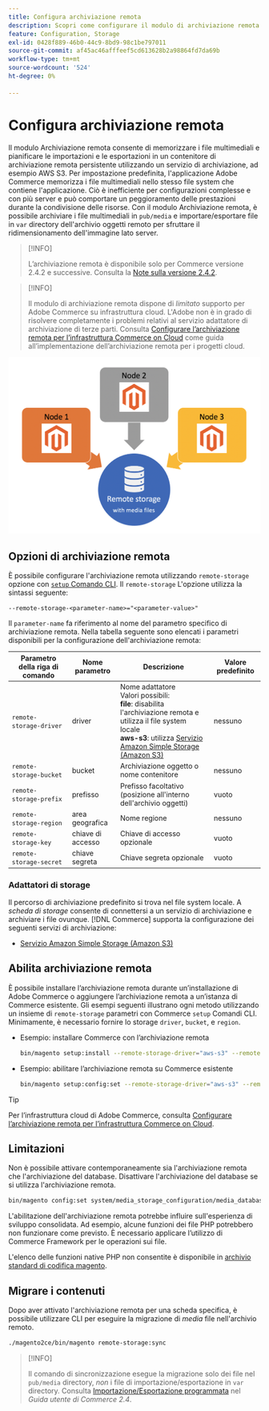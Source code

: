 ```yaml
---
title: Configura archiviazione remota
description: Scopri come configurare il modulo di archiviazione remota per l’applicazione Commerce on-premise.
feature: Configuration, Storage
exl-id: 0428f889-46b0-44c9-8bd9-98c1be797011
source-git-commit: af45ac46afffeef5cd613628b2a98864fd7da69b
workflow-type: tm+mt
source-wordcount: '524'
ht-degree: 0%

---
```


# Configura archiviazione remota

Il modulo Archiviazione remota consente di memorizzare i file multimediali e pianificare le importazioni e le esportazioni in un contenitore di archiviazione remota persistente utilizzando un servizio di archiviazione, ad esempio AWS S3. Per impostazione predefinita, l&#39;applicazione Adobe Commerce memorizza i file multimediali nello stesso file system che contiene l&#39;applicazione. Ciò è inefficiente per configurazioni complesse e con più server e può comportare un peggioramento delle prestazioni durante la condivisione delle risorse. Con il modulo Archiviazione remota, è possibile archiviare i file multimediali in `pub/media` e importare/esportare file in `var` directory dell&#39;archivio oggetti remoto per sfruttare il ridimensionamento dell&#39;immagine lato server.

>[!INFO]
>
>L’archiviazione remota è disponibile solo per Commerce versione 2.4.2 e successive. Consulta la [Note sulla versione 2.4.2](https://devdocs.magento.com/guides/v2.4/release-notes/open-source-2-4-2.html).

>[!INFO]
>
>Il modulo di archiviazione remota dispone di _limitato_ supporto per Adobe Commerce su infrastruttura cloud. L&#39;Adobe non è in grado di risolvere completamente i problemi relativi al servizio adattatore di archiviazione di terze parti. Consulta [Configurare l’archiviazione remota per l’infrastruttura Commerce on Cloud](cloud-support.md) come guida all’implementazione dell’archiviazione remota per i progetti cloud.

![immagine schema](../../assets/configuration/remote-storage-schema.png)

## Opzioni di archiviazione remota

È possibile configurare l&#39;archiviazione remota utilizzando `remote-storage` opzione con [`setup` Comando CLI](../../installation/tutorials/deployment.md). Il `remote-storage` L&#39;opzione utilizza la sintassi seguente:

```text
--remote-storage-<parameter-name>="<parameter-value>"
```

Il `parameter-name` fa riferimento al nome del parametro specifico di archiviazione remota. Nella tabella seguente sono elencati i parametri disponibili per la configurazione dell&#39;archiviazione remota:

| Parametro della riga di comando | Nome parametro | Descrizione | Valore predefinito |
|--- |--- |--- |--- |
| `remote-storage-driver` | driver | Nome adattatore<br>Valori possibili:<br>**file**: disabilita l&#39;archiviazione remota e utilizza il file system locale <br>**aws-s3**: utilizza [Servizio Amazon Simple Storage (Amazon S3)](remote-storage-aws-s3.md) | nessuno |
| `remote-storage-bucket` | bucket | Archiviazione oggetto o nome contenitore | nessuno |
| `remote-storage-prefix` | prefisso | Prefisso facoltativo (posizione all&#39;interno dell&#39;archivio oggetti) | vuoto |
| `remote-storage-region` | area geografica | Nome regione | nessuno |
| `remote-storage-key` | chiave di accesso | Chiave di accesso opzionale | vuoto |
| `remote-storage-secret` | chiave segreta | Chiave segreta opzionale | vuoto |

### Adattatori di storage

Il percorso di archiviazione predefinito si trova nel file system locale. A _scheda di storage_ consente di connettersi a un servizio di archiviazione e archiviare i file ovunque. [!DNL Commerce] supporta la configurazione dei seguenti servizi di archiviazione:

- [Servizio Amazon Simple Storage (Amazon S3)](remote-storage-aws-s3.md)

## Abilita archiviazione remota

È possibile installare l’archiviazione remota durante un’installazione di Adobe Commerce o aggiungere l’archiviazione remota a un’istanza di Commerce esistente. Gli esempi seguenti illustrano ogni metodo utilizzando un insieme di `remote-storage` parametri con Commerce `setup` Comandi CLI. Minimamente, è necessario fornire lo storage `driver`, `bucket`, e `region`.

- Esempio: installare Commerce con l’archiviazione remota

   ```bash
   bin/magento setup:install --remote-storage-driver="aws-s3" --remote-storage-bucket="myBucket" --remote-storage-region="us-east-1"
   ```

- Esempio: abilitare l’archiviazione remota su Commerce esistente

   ```bash
   bin/magento setup:config:set --remote-storage-driver="aws-s3" --remote-storage-bucket="myBucket" --remote-storage-region="us-east-1"
   ```

>[!TIP]
>
>Per l’infrastruttura cloud di Adobe Commerce, consulta [Configurare l’archiviazione remota per l’infrastruttura Commerce on Cloud](cloud-support.md).

## Limitazioni

Non è possibile attivare contemporaneamente sia l&#39;archiviazione remota che l&#39;archiviazione del database. Disattivare l&#39;archiviazione del database se si utilizza l&#39;archiviazione remota.

```bash
bin/magento config:set system/media_storage_configuration/media_database 0
```

L&#39;abilitazione dell&#39;archiviazione remota potrebbe influire sull&#39;esperienza di sviluppo consolidata. Ad esempio, alcune funzioni dei file PHP potrebbero non funzionare come previsto. È necessario applicare l’utilizzo di Commerce Framework per le operazioni sui file.

L&#39;elenco delle funzioni native PHP non consentite è disponibile in [archivio standard di codifica magento][code-standard].

## Migrare i contenuti

Dopo aver attivato l&#39;archiviazione remota per una scheda specifica, è possibile utilizzare CLI per eseguire la migrazione di _media_ file nell&#39;archivio remoto.

```bash
./magento2ce/bin/magento remote-storage:sync
```

>[!INFO]
>
>Il comando di sincronizzazione esegue la migrazione solo dei file nel `pub/media` directory, _non_ i file di importazione/esportazione in `var` directory. Consulta [Importazione/Esportazione programmata][import-export] nel _Guida utente di Commerce 2.4_.

<!-- link definitions -->

[import-export]: https://docs.magento.com/user-guide/system/data-scheduled-import-export.html
[code-standard]: https://github.com/magento/magento-coding-standard/blob/develop/Magento2/Sniffs/Functions/DiscouragedFunctionSniff.php
